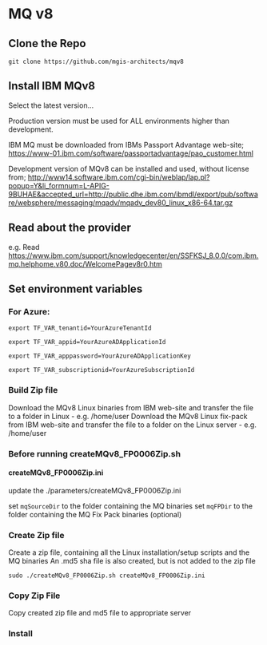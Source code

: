 # MQ v8

## Clone the Repo
`git clone https://github.com/mgis-architects/mqv8`

## Install IBM MQv8

Select the latest version...

Production version must be used for ALL environments higher than development.

IBM MQ must be downloaded from IBMs Passport Advantage web-site;
https://www-01.ibm.com/software/passportadvantage/pao_customer.html

Development version of MQv8 can be installed and used, without license from;
http://www14.software.ibm.com/cgi-bin/weblap/lap.pl?popup=Y&li_formnum=L-APIG-9BUHAE&accepted_url=http://public.dhe.ibm.com/ibmdl/export/pub/software/websphere/messaging/mqadv/mqadv_dev80_linux_x86-64.tar.gz

## Read about the provider

e.g. Read https://www.ibm.com/support/knowledgecenter/en/SSFKSJ_8.0.0/com.ibm.mq.helphome.v80.doc/WelcomePagev8r0.htm

## Set environment variables
### For Azure:
`export TF_VAR_tenantid=YourAzureTenantId`

`export TF_VAR_appid=YourAzureADApplicationId`

`export TF_VAR_apppassword=YourAzureADApplicationKey`

`export TF_VAR_subscriptionid=YourAzureSubscriptionId`

### Build Zip file

Download the MQv8 Linux binaries from IBM web-site and transfer the file to a folder in Linux - e.g. /home/user
Download the MQv8 Linux fix-pack from IBM web-site and transfer the file to a folder on the Linux server - e.g. /home/user

### Before running createMQv8_FP0006Zip.sh
#### createMQv8_FP0006Zip.ini
update the ./parameters/createMQv8_FP0006Zip.ini

set `mqSourceDir` to the folder containing the MQ binaries
set `mqFPDir` to the folder containing the MQ Fix Pack binaries (optional)




### Create Zip file
Create a zip file, containing all the Linux installation/setup scripts and the MQ binaries
An .md5 sha file is also created, but is not added to the zip file

`sudo ./createMQv8_FP0006Zip.sh createMQv8_FP0006Zip.ini`

### Copy Zip File
Copy created zip file and md5 file to appropriate server 

### Install

